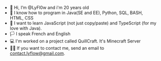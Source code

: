 - 👋 Hi, I’m @LyFl0w and i'm 20 years old
- 👀 I know how to program in Java(SE and EE), Python, SQL, BASH, HTML, CSS
- 🌱 I want to learn JavaScript (not just copy/paste) and TypeScript (for my love with Java).
-  🏳 I speak French and English
- 💻 I'm worked on a project called QuillCraft. It's Minecraft Server 
- 👨‍💻 If you want to contact me, send an email to contact.lyflow@gmail.com.
